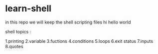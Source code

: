 # learn-shell

in this repo we will keep the shell scripting files 
hi hello world

shell topics :

1.printing
2.variable
3.fuctions
4.conditions
5.loops
6.exit status
7.inputs
8.quotes

###


